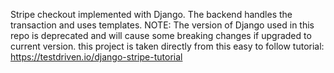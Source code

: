 Stripe checkout implemented with Django.  The backend handles the transaction and uses templates.  NOTE: The version of Django used in this repo is deprecated and will cause some breaking changes if upgraded to current version.  this project is taken directly from this easy to follow tutorial: https://testdriven.io/django-stripe-tutorial
